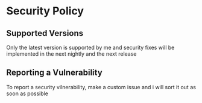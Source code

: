 # Security Policy

## Supported Versions

Only the latest version is supported by me and security fixes will be implemented in the next nightly and the next release

## Reporting a Vulnerability

To report a security vilnerability, make a custom issue and i will sort it out as soon as possible
